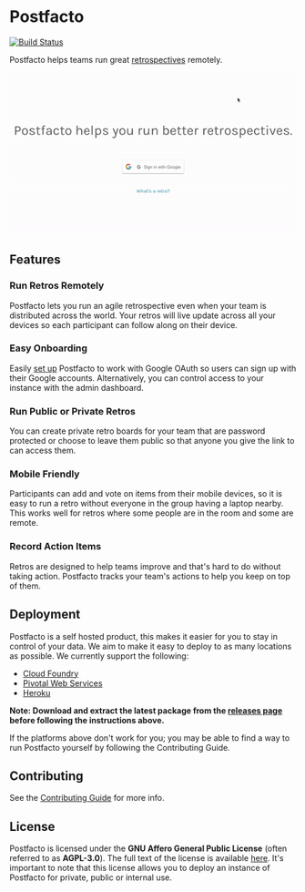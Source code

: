 # Postfacto
[![Build Status](https://travis-ci.org/pivotal/postfacto.svg?branch=master)](https://travis-ci.org/pivotal/postfacto)

Postfacto helps teams run great [retrospectives](https://content.pivotal.io/blog/how-to-run-a-really-good-retrospective) remotely.

<p align="center">
  <img width="700px" src="https://github.com/pivotal/postfacto/blob/master/media/sample-retro.gif?raw=true" />
</p>


## Features

### Run Retros Remotely
Postfacto lets you run an agile retrospective even when your team is distributed across the world. Your retros will live update across all your devices so each participant can follow along on their device.

### Easy Onboarding
Easily [set up](https://github.com/pivotal/postfacto/tree/master/deployment#allowing-users-to-create-retros) Postfacto to work with Google OAuth so users can sign up with their Google accounts. Alternatively, you can control access to your instance with the admin dashboard.

### Run Public or Private Retros
You can create private retro boards for your team that are password protected or choose to leave them public so that anyone you give the link to can access them.

### Mobile Friendly
Participants can add and vote on items from their mobile devices, so it is easy to run a retro without everyone in the group having a laptop nearby. This works well for retros where some people are in the room and some are remote.

### Record Action Items
Retros are designed to help teams improve and that's hard to do without taking action. Postfacto tracks your team's actions to help you keep on top of them.


## Deployment

Postfacto is a self hosted product, this makes it easier for you to stay in control of your data. We aim to make it easy to deploy to as many locations as possible. We currently support the following:

* [Cloud Foundry](https://github.com/pivotal/postfacto/tree/master/deployment#pivotal-cloud-foundry)
* [Pivotal Web Services](https://github.com/pivotal/postfacto/tree/master/deployment#pivotal-web-services)
* [Heroku](https://github.com/pivotal/postfacto/tree/master/deployment#heroku)

**Note: Download and extract the latest package from the [releases page](https://github.com/pivotal/postfacto/releases) before following the instructions above.**

If the platforms above don't work for you; you may be able to find a way to run Postfacto yourself by following the Contributing Guide.

## Contributing

See the [Contributing Guide](https://github.com/pivotal/postfacto/blob/master/CONTRIBUTING.md) for more info.

## License

Postfacto is licensed under the **GNU Affero General Public License** (often referred to as **AGPL-3.0**). The full text 
of the license is available [here](https://github.com/pivotal/postfacto/blob/master/LICENSE.md). It's important to note 
that this license allows you to deploy an instance of Postfacto for private, public or internal use.
